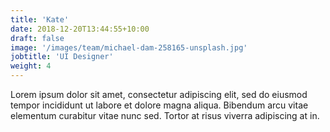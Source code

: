 ```yaml
---
title: 'Kate'
date: 2018-12-20T13:44:55+10:00
draft: false
image: '/images/team/michael-dam-258165-unsplash.jpg'
jobtitle: 'UI Designer'
weight: 4
---
```


Lorem ipsum dolor sit amet, consectetur adipiscing elit, sed do eiusmod tempor incididunt ut labore et dolore magna aliqua. Bibendum arcu vitae elementum curabitur vitae nunc sed. Tortor at risus viverra adipiscing at in.
